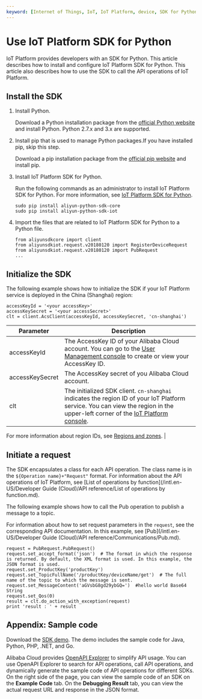 ```yaml
---
keyword: [Internet of Things, IoT, IoT Platform, device, SDK for Python, API]
---
```


# Use IoT Platform SDK for Python

IoT Platform provides developers with an SDK for Python. This article describes how to install and configure IoT Platform SDK for Python. This article also describes how to use the SDK to call the API operations of IoT Platform.

## Install the SDK

1.  Install Python.

    Download a Python installation package from the [official Python website](https://www.python.org/downloads/) and install Python. Python 2.7.x and 3.x are supported.

2.  Install pip that is used to manage Python packages.If you have installed pip, skip this step.

    Download a pip installation package from the [official pip website](https://pip.pypa.io/en/stable/installing/) and install pip.

3.  Install IoT Platform SDK for Python.

    Run the following commands as an administrator to install IoT Platform SDK for Python. For more information, see [IoT Platform SDK for Python](https://github.com/aliyun/aliyun-openapi-python-sdk/tree/master/aliyun-python-sdk-iot).

    ```
    sudo pip install aliyun-python-sdk-core
    sudo pip install aliyun-python-sdk-iot
    ```

4.  Import the files that are related to IoT Platform SDK for Python to a Python file.

    ```
    from aliyunsdkcore import client
    from aliyunsdkiot.request.v20180120 import RegisterDeviceRequest
    from aliyunsdkiot.request.v20180120 import PubRequest
    ...
    ```


## Initialize the SDK

The following example shows how to initialize the SDK if your IoT Platform service is deployed in the China \(Shanghai\) region:

```
accessKeyId = '<your accessKey>'
accessKeySecret = '<your accessSecret>'
clt = client.AcsClient(accessKeyId, accessKeySecret, 'cn-shanghai')
```

|Parameter|Description|
|---------|-----------|
|accessKeyId|The AccessKey ID of your Alibaba Cloud account. You can go to the [User Management console](https://ak-console.aliyun.com) to create or view your AccessKey ID. |
|accessKeySecret|The AccessKey secret of you Alibaba Cloud account.|
|clt|The initialized SDK client. `cn-shanghai` indicates the region ID of your IoT Platform service. You can view the region in the upper-left corner of the [IoT Platform console](http://iot.console.aliyun.com/).

For more information about region IDs, see [Regions and zones](). |

## Initiate a request

The SDK encapsulates a class for each API operation. The class name is in the `${Operation name}+"Request"` format. For information about the API operations of IoT Platform, see [List of operations by function](/intl.en-US/Developer Guide (Cloud)/API reference/List of operations by function.md).

The following example shows how to call the Pub operation to publish a message to a topic.

For information about how to set request parameters in the `request`, see the corresponding API documentation. In this example, see [Pub](/intl.en-US/Developer Guide (Cloud)/API reference/Communications/Pub.md).

```
request = PubRequest.PubRequest()
request.set_accept_format('json')  # The format in which the response is returned. By default, the XML format is used. In this example, the JSON format is used. 
request.set_ProductKey('productKey')
request.set_TopicFullName('/productKey/deviceName/get')  # The full name of the topic to which the message is sent.
request.set_MessageContent('aGVsbG8gd29ybGQ=')  #hello world Base64 String
request.set_Qos(0)
result = clt.do_action_with_exception(request)
print 'result : ' + result
```

## Appendix: Sample code

Download the [SDK demo](https://github.com/aliyun/iotx-api-demo). The demo includes the sample code for Java, Python, PHP, .NET, and Go.

Alibaba Cloud provides [OpenAPI Explorer](https://api.aliyun.com) to simplify API usage. You can use OpenAPI Explorer to search for API operations, call API operations, and dynamically generate the sample code of API operations for different SDKs. On the right side of the page, you can view the sample code of an SDK on the **Example Code** tab. On the **Debugging Result** tab, you can view the actual request URL and response in the JSON format.

